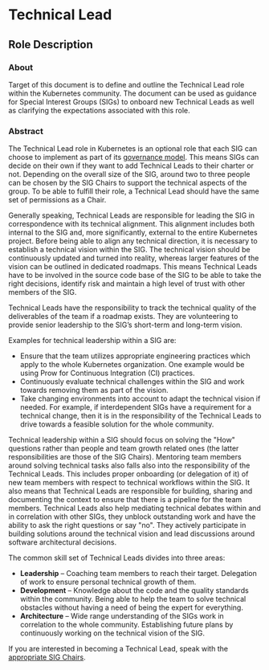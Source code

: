 # Technical Lead

## Role Description

### About

Target of this document is to define and outline the Technical Lead role within
the Kubernetes community. The document can be used as guidance for Special
Interest Groups (SIGs) to onboard new Technical Leads as well as clarifying the
expectations associated with this role.

### Abstract

The Technical Lead role in Kubernetes is an optional role that each SIG can
choose to implement as part of its [governance
model](http://git.k8s.io/community/committee-steering/governance/sig-governance.md#roles).
This means SIGs can decide on their own if they want to add Technical Leads to
their charter or not. Depending on the overall size of the SIG, around two to
three people can be chosen by the SIG Chairs to support the technical aspects of
the group. To be able to fulfill their role, a Technical Lead should have the
same set of permissions as a Chair.

Generally speaking, Technical Leads are responsible for leading the SIG in
correspondence with its technical alignment. This alignment includes both
internal to the SIG and, more significantly, external to the entire Kubernetes
project. Before being able to align any technical direction, it is necessary to
establish a technical vision within the SIG. The technical vision should be
continuously updated and turned into reality, whereas larger features of the
vision can be outlined in dedicated roadmaps. This means Technical Leads have to
be involved in the source code base of the SIG to be able to take the right
decisions, identify risk and maintain a high level of trust with other members
of the SIG.

Technical Leads have the responsibility to track the technical quality of the
deliverables of the team if a roadmap exists. They are volunteering to provide
senior leadership to the SIG’s short-term and long-term vision.

Examples for technical leadership within a SIG are:

- Ensure that the team utilizes appropriate engineering practices which apply to
  the whole Kubernetes organization. One example would be using Prow for
  Continuous Integration (CI) practices.
- Continuously evaluate technical challenges within the SIG and work towards
  removing them as part of the vision.
- Take changing environments into account to adapt the technical vision if
  needed. For example, if interdependent SIGs have a requirement for a technical
  change, then it is in the responsibility of the Technical Leads to drive
  towards a feasible solution for the whole community.

Technical leadership within a SIG should focus on solving the "How" questions
rather than people and team growth related ones (the latter responsibilities are
those of the SIG Chairs). Mentoring team members around solving technical tasks
also falls also into the responsibility of the Technical Leads. This includes
proper onboarding (or delegation of it) of new team members with respect to
technical workflows within the SIG. It also means that Technical Leads are
responsible for building, sharing and documenting the context to ensure that
there is a pipeline for the team members. Technical Leads also help mediating
technical debates within and in correlation with other SIGs, they unblock
outstanding work and have the ability to ask the right questions or say "no".
They actively participate in building solutions around the technical vision and
lead discussions around software architectural decisions.

The common skill set of Technical Leads divides into three areas:

- **Leadership** – Coaching team members to reach their target. Delegation of
  work to ensure personal technical growth of them.
- **Development** – Knowledge about the code and the quality standards within
  the community. Being able to help the team to solve technical obstacles
  without having a need of being the expert for everything.
- **Architecture** – Wide range understanding of the SIGs work in correlation to
  the whole community. Establishing future plans by continuously working on the
  technical vision of the SIG.

If you are interested in becoming a Technical Lead, speak with the [appropriate
SIG Chairs](https://github.com/kubernetes/community/blob/master/sig-list.md).
